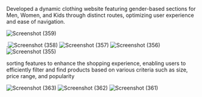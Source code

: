 Developed a dynamic clothing website featuring gender-based sections for Men, Women, and Kids through distinct routes, optimizing user experience and ease of navigation. 

![Screenshot (359)](https://github.com/nawabsahab16/wizcart.com/assets/117763400/c0428790-0eb0-46d1-91f2-5d24cada0cfb)

.![Screenshot (358)](https://github.com/nawabsahab16/wizcart.com/assets/117763400/964d79b4-b79a-47c6-89ff-d2dfee52e900)
![Screenshot (357)](https://github.com/nawabsahab16/wizcart.com/assets/117763400/e20f0bd4-b3b1-44df-8acd-28762438eea1)
![Screenshot (356)](https://github.com/nawabsahab16/wizcart.com/assets/117763400/dd1ac646-62f5-467c-916f-e666595f6e86)
![Screenshot (355)](https://github.com/nawabsahab16/wizcart.com/assets/117763400/12719555-a5bd-4eb4-8ec1-53607c547ca7)


sorting features to enhance the shopping experience, enabling users to efficiently filter and find products based on various criteria such as size, price range, and popularity


![Screenshot (363)](https://github.com/nawabsahab16/wizcart.com/assets/117763400/12aab94c-2f34-4039-b2e9-a8bea9a17b47)
![Screenshot (362)](https://github.com/nawabsahab16/wizcart.com/assets/117763400/4ae2e4be-808d-427f-8fb5-891988d83c13)
![Screenshot (361)](https://github.com/nawabsahab16/wizcart.com/assets/117763400/c954a30b-4b6a-42f6-b052-814872ad3565)


